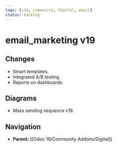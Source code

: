```yaml
---
tags: [v19, community, digital, email]
status: backlog
---
```

# email_marketing v19

## Changes
- Smart templates.
- Integrated A/B testing.
- Reports on dashboards.

## Diagrams
- Mass sending sequence v19.






## Navigation
- **Parent:** [[Odoo 19/Community Addons/Digital]]
